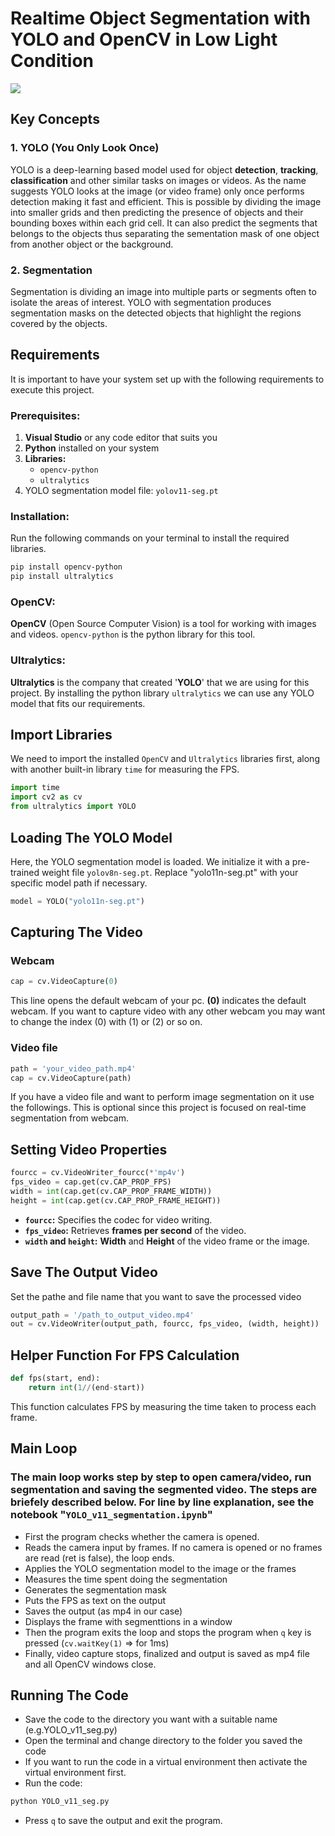 # Realtime Object Segmentation with YOLO and OpenCV in Low Light Condition

![](YOLO_v11_Night_Vision_Segmentation.gif)

## Key Concepts

### 1. YOLO (You Only Look Once)

YOLO is a deep-learning based model used for object **detection**, **tracking**, **classification** and other similar tasks on images or videos. As the name suggests YOLO looks at the image (or video frame) only once performs detection making it fast and efficient. This is possible by dividing the image into smaller grids and then predicting the presence of objects and their bounding boxes within each grid cell. It can also predict the segments that belongs to the objects thus separating the sementation mask of one object from another object or the background.

### 2. Segmentation

Segmentation is dividing an image into multiple parts or segments often to isolate the areas of interest. YOLO with segmentation produces segmentation masks on the detected objects that highlight the regions covered by the objects.

## Requirements

It is important to have your system set up with the following requirements to execute this project.

### Prerequisites:

1. **Visual Studio** or any code editor that suits you
2. **Python** installed on your system
3. **Libraries:**
    * `opencv-python`
    * `ultralytics`
4. YOLO segmentation model file: `yolov11-seg.pt`

### Installation:

Run the following commands on your terminal to install the required libraries.

```bash
pip install opencv-python
pip install ultralytics
```

### OpenCV:

**OpenCV** (Open Source Computer Vision) is a tool for working with images and videos. `opencv-python` is the python library for this tool.

### Ultralytics:

**Ultralytics** is the company that created '**YOLO**' that we are using for this project. By installing the python library `ultralytics` we can use any YOLO model that fits our requirements.

## Import Libraries

We need to import the installed `OpenCV` and `Ultralytics` libraries first, along with another built-in library `time` for measuring the FPS.

```python
import time
import cv2 as cv
from ultralytics import YOLO
```

## Loading The YOLO Model

Here, the YOLO segmentation model is loaded. We initialize it with a pre-trained weight file `yolov8n-seg.pt`. Replace "yolo11n-seg.pt" with your specific model path if necessary.

```python
model = YOLO("yolo11n-seg.pt")
```

## Capturing The Video

### Webcam

```python
cap = cv.VideoCapture(0)
```

This line opens the default webcam of your pc. **(0)** indicates the default webcam. If you want to capture video with any other webcam you may want to change the index (0) with (1) or (2) or so on.

### Video file

```python
path = 'your_video_path.mp4'
cap = cv.VideoCapture(path)
```

If you have a video file and want to perform image segmentation on it use the followings. This is optional since this project is focused on real-time segmentation from webcam.


## Setting Video Properties

```python
fourcc = cv.VideoWriter_fourcc(*'mp4v')
fps_video = cap.get(cv.CAP_PROP_FPS)
width = int(cap.get(cv.CAP_PROP_FRAME_WIDTH))
height = int(cap.get(cv.CAP_PROP_FRAME_HEIGHT))
```

- **`fourcc`:** Specifies the codec for video writing.
- **`fps_video`:** Retrieves **frames per second** of the video.
- **`width` and `height`:** **Width** and **Height** of the video frame or the image.

## Save The Output Video

Set the pathe and file name that you want to save the processed video

```python
output_path = '/path_to_output_video.mp4'
out = cv.VideoWriter(output_path, fourcc, fps_video, (width, height))
```

## Helper Function For FPS Calculation

```python
def fps(start, end):
    return int(1//(end-start))
```

This function calculates FPS by measuring the time taken to process each frame.

## Main Loop

### The main loop works step by step to open camera/video, run segmentation and saving the segmented video. The steps are briefely described below. For line by line explanation, see the notebook "**`YOLO_v11_segmentation.ipynb`**"

- First the program checks whether the camera is opened.
- Reads the camera input by frames. If no camera is opened or no frames are read (ret is false), the loop ends.
- Applies the YOLO segmentation model to the image or the frames
- Measures the time spent doing the segmentation
- Generates the segmentation mask
- Puts the FPS as text on the output
- Saves the output (as mp4 in our case)
- Displays the frame with segmenttions in a window
- Then the program exits the loop and stops the program when `q` key is pressed (`cv.waitKey(1)` => for 1ms)
- Finally, video capture stops, finalized and output is saved as mp4 file and all OpenCV windows close.


## Running The Code

- Save the code to the directory you want with a suitable name (e.g.YOLO_v11_seg.py)
- Open the terminal and change directory to the folder you saved the code
- If you want to run the code in a virtual environment then activate the virtual environment first.
- Run the code:
```bash
python YOLO_v11_seg.py
```
- Press `q` to save the output and exit the program.
